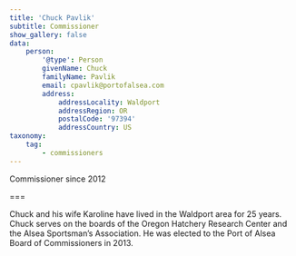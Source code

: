 ```yaml
---
title: 'Chuck Pavlik'
subtitle: Commissioner
show_gallery: false
data:
    person:
        '@type': Person
        givenName: Chuck
        familyName: Pavlik
        email: cpavlik@portofalsea.com
        address:
            addressLocality: Waldport
            addressRegion: OR
            postalCode: '97394'
            addressCountry: US
taxonomy:
    tag: 
        - commissioners
---
```


Commissioner since 2012

===

Chuck and his wife Karoline have lived in the Waldport area for 25 years. Chuck serves on the boards of the Oregon Hatchery Research Center and the Alsea Sportsman’s Association. He was elected to the Port of Alsea Board of Commissioners in 2013.
